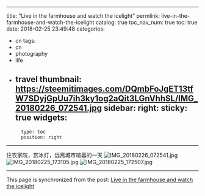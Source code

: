 
---
title: "Live in the farmhouse and watch the icelight"
permlink: live-in-the-farmhouse-and-watch-the-icelight
catalog: true
toc_nav_num: true
toc: true
date: 2018-02-25 23:49:48
categories:
- cn
tags:
- cn
- photography
- life
- travel
thumbnail: https://steemitimages.com/DQmbFoJgET13tfW7SDyjGpUu7ih3ky1og2aQit3LGnVhhSL/IMG_20180226_072541.jpg
sidebar:
    right:
        sticky: true
widgets:
    -
        type: toc
        position: right
---


住农家院，赏冰灯，远离城市喧嚣的一天
![IMG_20180226_072541.jpg](https://steemitimages.com/DQmbFoJgET13tfW7SDyjGpUu7ih3ky1og2aQit3LGnVhhSL/IMG_20180226_072541.jpg)
![IMG_20180225_173105.jpg](https://steemitimages.com/DQmUbyyyZqHdmNbGjViZZZbou4sU4DgXXLwJsT2wou73k31/IMG_20180225_173105.jpg)
![IMG_20180225_172507.jpg](https://steemitimages.com/DQmZENXvcKmwkKF9ZvsPqSjS4dgoe97mxB4Ypt1GmbYk8rD/IMG_20180225_172507.jpg)

- - -

This page is synchronized from the post: [Live in the farmhouse and watch the icelight](https://steemit.com/@andrewma/live-in-the-farmhouse-and-watch-the-icelight)
